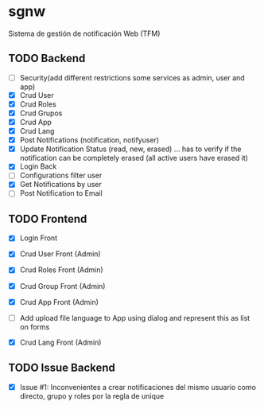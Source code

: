 # sgnw

Sistema de gestión de notificación Web (TFM)

## TODO Backend

- [ ] Security(add different restrictions some services as admin, user and app)
- [x] Crud User
- [x] Crud Roles
- [x] Crud Grupos
- [x] Crud App
- [x] Crud Lang
- [x] Post Notifications (notification, notifyuser)
- [x] Update Notification Status (read, new, erased) ... has to verify if the notification can be completely erased (all active users have erased it)
- [x] Login Back
- [ ] Configurations filter user
- [x] Get Notifications by user
- [ ] Post Notification to Email

## TODO Frontend

- [x] Login Front
- [x] Crud User Front (Admin)
- [x] Crud Roles Front (Admin)
- [x] Crud Group Front (Admin)
- [x] Crud App Front (Admin)
- [ ] Add upload file language to App using dialog and represent this as list on forms
- [x] Crud Lang Front (Admin)


## TODO Issue Backend

- [x] Issue #1: Inconvenientes a crear notificaciones del mismo usuario como directo, grupo y roles por la regla de unique
